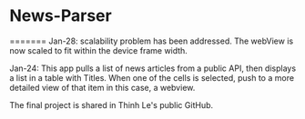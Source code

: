 # News-Parser

=======
Jan-28: scalability problem has been addressed. The webView is now scaled to fit within the device frame width.

Jan-24: This app pulls a list of news articles from a public API, then displays a list in a table with Titles. When one of the cells is selected, push to a more detailed view of that item in this case, a webview. 

The final project is shared in Thinh Le's public GitHub.
